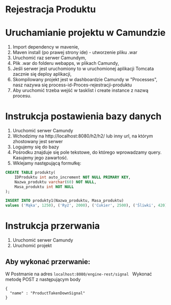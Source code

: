 # Rejestracja Produktu

# Uruchamianie projektu w Camundzie

1. Import dependency w mavenie,
2. Maven install (po prawej strony ide) - utworzenie pliku .war
3. Uruchomić raz serwer Camundym,
4. Plik .war do folderu webapps, w plikach Camundy,
5. Jeśli serwer jest uruchomiony to w uruchomionej aplikacji Tomcata zacznie się deploy aplikacji,
6. Skompilowany projekt jest w dashboardzie Camundy w "Processes", nasz nazywa się process-id-Proces-rejestracji-produktu
7. Aby uruchomić trzeba wejść w tasklist i create instance z nazwą procesu.

# Instrukcja postawienia bazy danych

1. Uruchomić serwer Camundy
2. Wchodzimy na http://localhost:8080/h2/h2/ lub inny url, na którym zhostowany jest serwer
3. Logujemy się do bazy
4. Pośrodku znajduje się pole tekstowe, do którego wprowadzamy query. Kasujemy jego zawartość.
5. Wklejamy następującą formułkę:

```sql
CREATE TABLE produkty(
    IDProduktu int auto_increment NOT NULL PRIMARY KEY,
    Nazwa_produktu varchar(60) NOT NULL,
    Masa_produktu int NOT NULL
);

INSERT INTO produkty1(Nazwa_produktu, Masa_produktu)
values ('Mąka', 1250), ('Ryż', 2000), ('Cukier', 2500), ('Śliwki', 420);

```
# Instrukcja przerwania

1. Uruchomić serwer Camundy
2. Uruchomić projekt 

## Aby wykonać przerwanie:

W Postmanie na adres
```localhost:8080/engine-rest/signal ```
Wykonać metodę POST z następującym body
```
{
  "name" : "ProductTakenDownSignal"
} 
```


